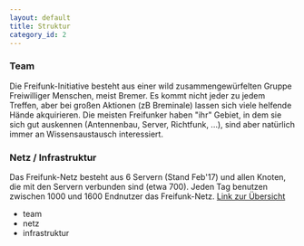 ```yaml
---
layout: default
title: Struktur
category_id: 2
---
```

### Team
Die Freifunk-Initiative besteht aus einer wild zusammengewürfelten Gruppe Freiwilliger Menschen, meist Bremer.
Es kommt nicht jeder zu jedem Treffen, aber bei großen Aktionen (zB Breminale) lassen sich viele helfende Hände akquirieren. Die meisten Freifunker haben "ihr" Gebiet, in dem sie sich gut auskennen (Antennenbau, Server, Richtfunk, ...), sind aber natürlich immer an Wissensaustausch interessiert.

### Netz / Infrastruktur
Das Freifunk-Netz besteht aus 6 Servern (Stand Feb'17) und allen Knoten, die mit den Servern verbunden sind (etwa 700). Jeden Tag benutzen zwischen 1000 und 1600 Endnutzer das Freifunk-Netz.
[Link zur Übersicht](https://grafana.bremen.freifunk.net/dashboard/db/globals)

- team
- netz
- infrastruktur
